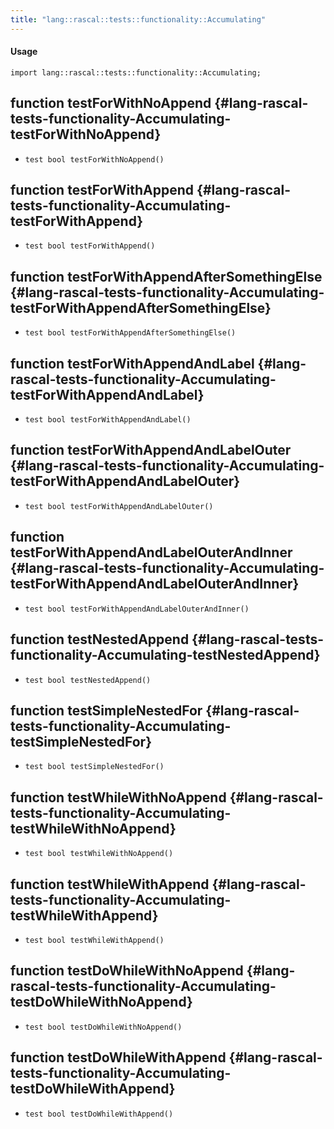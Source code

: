 ```yaml
---
title: "lang::rascal::tests::functionality::Accumulating"
---
```


#### Usage

`import lang::rascal::tests::functionality::Accumulating;`


## function testForWithNoAppend {#lang-rascal-tests-functionality-Accumulating-testForWithNoAppend}

* ``test bool testForWithNoAppend()``

## function testForWithAppend {#lang-rascal-tests-functionality-Accumulating-testForWithAppend}

* ``test bool testForWithAppend()``

## function testForWithAppendAfterSomethingElse {#lang-rascal-tests-functionality-Accumulating-testForWithAppendAfterSomethingElse}

* ``test bool testForWithAppendAfterSomethingElse()``

## function testForWithAppendAndLabel {#lang-rascal-tests-functionality-Accumulating-testForWithAppendAndLabel}

* ``test bool testForWithAppendAndLabel()``

## function testForWithAppendAndLabelOuter {#lang-rascal-tests-functionality-Accumulating-testForWithAppendAndLabelOuter}

* ``test bool testForWithAppendAndLabelOuter()``

## function testForWithAppendAndLabelOuterAndInner {#lang-rascal-tests-functionality-Accumulating-testForWithAppendAndLabelOuterAndInner}

* ``test bool testForWithAppendAndLabelOuterAndInner()``

## function testNestedAppend {#lang-rascal-tests-functionality-Accumulating-testNestedAppend}

* ``test bool testNestedAppend()``

## function testSimpleNestedFor {#lang-rascal-tests-functionality-Accumulating-testSimpleNestedFor}

* ``test bool testSimpleNestedFor()``

## function testWhileWithNoAppend {#lang-rascal-tests-functionality-Accumulating-testWhileWithNoAppend}

* ``test bool testWhileWithNoAppend()``

## function testWhileWithAppend {#lang-rascal-tests-functionality-Accumulating-testWhileWithAppend}

* ``test bool testWhileWithAppend()``

## function testDoWhileWithNoAppend {#lang-rascal-tests-functionality-Accumulating-testDoWhileWithNoAppend}

* ``test bool testDoWhileWithNoAppend()``

## function testDoWhileWithAppend {#lang-rascal-tests-functionality-Accumulating-testDoWhileWithAppend}

* ``test bool testDoWhileWithAppend()``

